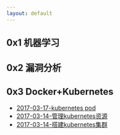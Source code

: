 ```yaml
---
layout: default
---
```


## 0x1 机器学习

## 0x2 漏洞分析

## 0x3 Docker+Kubernetes

* [2017-03-17-kubernetes pod](2017-03-17-kubernets_pod)
* [2017-03-14-管理kubernetes资源](2017-03-14-managing_kubernets_resources)
* [2017-03-14-搭建kubernetes集群](2017-03-14-kubernets_setup)

